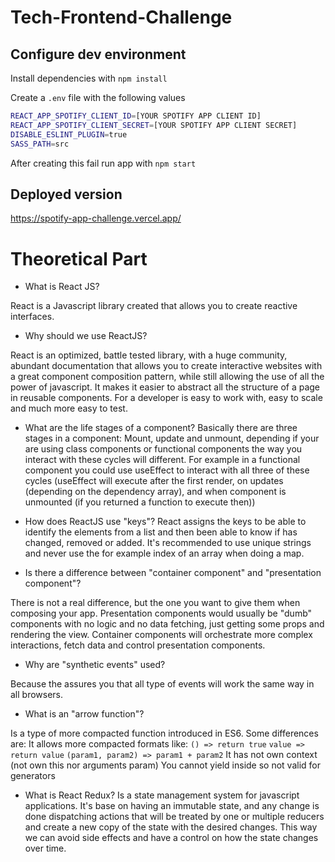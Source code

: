 # Tech-Frontend-Challenge

## Configure dev environment

Install dependencies with `npm install` 

Create a `.env` file with the following values

```bash
REACT_APP_SPOTIFY_CLIENT_ID=[YOUR SPOTIFY APP CLIENT ID]
REACT_APP_SPOTIFY_CLIENT_SECRET=[YOUR SPOTIFY APP CLIENT SECRET]
DISABLE_ESLINT_PLUGIN=true
SASS_PATH=src
```

After creating this fail run app with `npm start`

## Deployed version
https://spotify-app-challenge.vercel.app/

# Theoretical Part
- What is React JS?

React is a Javascript library created that allows you to create reactive interfaces.

- Why should we use ReactJS?

React is an optimized, battle tested library, with a huge community, abundant documentation that allows you to create 
interactive websites with a great component composition pattern, while still allowing the use of all the power of 
javascript. 
It makes it easier to abstract all the structure of a page in reusable components. For a developer is easy to work with, 
easy to scale and much more easy to test.

- What are the life stages of a component?
Basically there are three stages in a component:
Mount, update and unmount, depending if your are using class components or functional components the way you interact 
with these cycles will different. For example in a functional component you could use useEffect to interact with all three
of these cycles (useEffect will execute after the first render, on updates (depending on the dependency array), 
and when component is unmounted (if you returned a function to execute then))

- How does ReactJS use "keys"?
React assigns the keys to be able to identify the elements from a list and then been able to know if has changed, 
removed or added. It's recommended to use unique strings and never use the for example index of an array when 
doing a map.  

- Is there a difference between "container component" and "presentation component"?

There is not a real difference, but the one you want to give them when composing your app. Presentation components
would usually be "dumb" components with no logic and no data fetching, just getting some props and rendering the view. 
Container components will orchestrate more complex interactions, fetch data and control presentation components.

- Why are "synthetic events" used?

Because the assures you that all type of events will work the same way in all browsers.

- What is an "arrow function"?

Is a type of more compacted function introduced in ES6. Some differences are:
It allows more compacted formats like:
`() => return true`
`value => return value`
`(param1, param2) => param1 + param2`
It has not own context (not own this nor arguments param)
You cannot yield inside so not valid for generators

- What is React Redux?
Is a state management system for javascript applications. It's base on having an immutable state, and any change is 
done dispatching actions that will be treated by one or multiple reducers and create a new copy of the state with the 
desired changes. This way we can avoid side effects and have a control on how the state changes over time.
